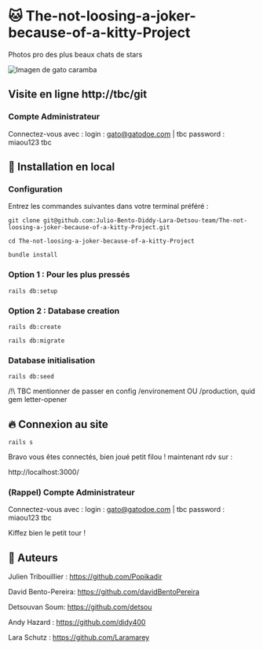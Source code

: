 # 🐱  The-not-loosing-a-joker-because-of-a-kitty-Project

Photos pro des plus beaux chats de stars

![Imagen de gato caramba](https://images.unsplash.com/photo-1494256997604-768d1f608cac?ixlib=rb-1.2.1&ixid=eyJhcHBfaWQiOjEyMDd9&auto=format&fit=crop&w=1101&q=80)

## Visite en ligne http://tbc/git

### Compte Administrateur
Connectez-vous avec :
login : gato@gatodoe.com | tbc
password : miaou123 tbc


## :wrench: Installation en local

### Configuration
Entrez les commandes suivantes dans votre terminal préféré :

`git clone git@github.com:Julio-Bento-Diddy-Lara-Detsou-team/The-not-loosing-a-joker-because-of-a-kitty-Project.git`

`cd The-not-loosing-a-joker-because-of-a-kitty-Project`

`bundle install`

### Option 1 : Pour les plus pressés

`rails db:setup`

### Option 2 : Database creation

`rails db:create`

`rails db:migrate`

### Database initialisation

`rails db:seed`

/!\ TBC mentionner de passer en config /environement OU /production, quid gem letter-opener  

## 🔥 Connexion au site

`rails s`

Bravo vous êtes connectés, bien joué petit filou ! maintenant rdv sur :

http://localhost:3000/

### (Rappel) Compte Administrateur
Connectez-vous avec :
login : gato@gatodoe.com | tbc
password : miaou123 tbc

Kiffez bien le petit tour !

## 🐯 Auteurs
Julien Tribouillier : https://github.com/Popikadir

David Bento-Pereira: https://github.com/davidBentoPereira

Detsouvan Soum: https://github.com/detsou

Andy Hazard : https://github.com/didy400

Lara Schutz : https://github.com/Laramarey


